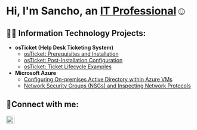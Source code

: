 <h1>Hi, I'm Sancho, an <a href="https://linkedin.com/in/Josh">IT Professional</a>☺</h1>

<h2>👨‍💻 Information Technology Projects:</h2>

- <b>osTicket (Help Desk Ticketing System)</b>
  - [osTicket: Prerequisites and Installation](https://github.com/Sancho808/osticket-prereqs)
  - [osTicket: Post-Installation Configuration](https://github.com/Sancho808/post-install-config)
  - [osTicket: Ticket Lifecycle Examples](https://github.com/Sancho808/ticket-lifecycle)
- <b>Microsoft Azure</b>
  - [Configuring On-premises Active Directory within Azure VMs](https://github.com/Sancho808/configure-ad)
  - [Network Security Groups (NSGs) and Inspecting Network Protocols](https://github.com/Sancho808/azure-network-protocols)

<h2>🤳Connect with me:</h2>

[<img align="left" alt="Josh | LinkedIn" width="22px" src="https://cdn.jsdelivr.net/npm/simple-icons@v3/icons/linkedin.svg" />][linkedin]


[linkedin]: https://linkedin.com/in/sancho-lathon-980879352
